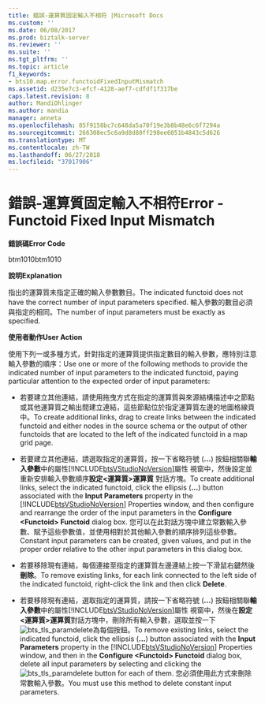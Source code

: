 ```yaml
---
title: 錯誤-運算質固定輸入不相符 |Microsoft Docs
ms.custom: ''
ms.date: 06/08/2017
ms.prod: biztalk-server
ms.reviewer: ''
ms.suite: ''
ms.tgt_pltfrm: ''
ms.topic: article
f1_keywords:
- bts10.map.error.functoidFixedInputMismatch
ms.assetid: d235e7c3-efcf-4128-aef7-cdfdf1f317be
caps.latest.revision: 8
author: MandiOhlinger
ms.author: mandia
manager: anneta
ms.openlocfilehash: 85f9158bc7c648da5a70f19e3b8b48e6c6f7294a
ms.sourcegitcommit: 266308ec5c6a9d8d80ff298ee6051b4843c5d626
ms.translationtype: MT
ms.contentlocale: zh-TW
ms.lasthandoff: 06/27/2018
ms.locfileid: "37017906"
---
```

# <a name="error---functoid-fixed-input-mismatch"></a><span data-ttu-id="2b9d1-102">錯誤-運算質固定輸入不相符</span><span class="sxs-lookup"><span data-stu-id="2b9d1-102">Error - Functoid Fixed Input Mismatch</span></span>
<span data-ttu-id="2b9d1-103">**錯誤碼**</span><span class="sxs-lookup"><span data-stu-id="2b9d1-103">**Error Code**</span></span>  

 <span data-ttu-id="2b9d1-104">btm1010</span><span class="sxs-lookup"><span data-stu-id="2b9d1-104">btm1010</span></span>  

 <span data-ttu-id="2b9d1-105">**說明**</span><span class="sxs-lookup"><span data-stu-id="2b9d1-105">**Explanation**</span></span>  

 <span data-ttu-id="2b9d1-106">指出的運算質未指定正確的輸入參數數目。</span><span class="sxs-lookup"><span data-stu-id="2b9d1-106">The indicated functoid does not have the correct number of input parameters specified.</span></span> <span data-ttu-id="2b9d1-107">輸入參數的數目必須與指定的相同。</span><span class="sxs-lookup"><span data-stu-id="2b9d1-107">The number of input parameters must be exactly as specified.</span></span>  

 <span data-ttu-id="2b9d1-108">**使用者動作**</span><span class="sxs-lookup"><span data-stu-id="2b9d1-108">**User Action**</span></span>  

 <span data-ttu-id="2b9d1-109">使用下列一或多種方式，針對指定的運算質提供指定數目的輸入參數，應特別注意輸入參數的順序：</span><span class="sxs-lookup"><span data-stu-id="2b9d1-109">Use one or more of the following methods to provide the indicated number of input parameters to the indicated functoid, paying particular attention to the expected order of input parameters:</span></span>  

- <span data-ttu-id="2b9d1-110">若要建立其他連結，請使用拖曳方式在指定的運算質與來源結構描述中之節點或其他運算質之輸出間建立連結，這些節點位於指定運算質左邊的地圖格線頁中。</span><span class="sxs-lookup"><span data-stu-id="2b9d1-110">To create additional links, drag to create links between the indicated functoid and either nodes in the source schema or the output of other functoids that are located to the left of the indicated functoid in a map grid page.</span></span>  

- <span data-ttu-id="2b9d1-111">若要建立其他連結，請選取指定的運算質，按一下省略符號 (**...**) 按鈕相關聯**輸入參數**中的屬性[!INCLUDE[btsVStudioNoVersion](../includes/btsvstudionoversion-md.md)]屬性 視窗中，然後設定並重新安排輸入參數順序**設定\<運算質\>運算質** 對話方塊。</span><span class="sxs-lookup"><span data-stu-id="2b9d1-111">To create additional links, select the indicated functoid, click the ellipsis (**...**) button associated with the **Input Parameters** property in the [!INCLUDE[btsVStudioNoVersion](../includes/btsvstudionoversion-md.md)] Properties window, and then configure and rearrange the order of the input parameters in the **Configure \<Functoid\> Functoid** dialog box.</span></span> <span data-ttu-id="2b9d1-112">您可以在此對話方塊中建立常數輸入參數、賦予這些參數值，並使用相對於其他輸入參數的順序排列這些參數。</span><span class="sxs-lookup"><span data-stu-id="2b9d1-112">Constant input parameters can be created, given values, and put in the proper order relative to the other input parameters in this dialog box.</span></span>  

- <span data-ttu-id="2b9d1-113">若要移除現有連結，每個連接至指定的運算質左邊連結上按一下滑鼠右鍵然後**刪除**。</span><span class="sxs-lookup"><span data-stu-id="2b9d1-113">To remove existing links, for each link connected to the left side of the indicated functoid, right-click the link and then click **Delete**.</span></span>  

- <span data-ttu-id="2b9d1-114">若要移除現有連結，選取指定的運算質，請按一下省略符號 (**...**) 按鈕相關聯**輸入參數**中的屬性[!INCLUDE[btsVStudioNoVersion](../includes/btsvstudionoversion-md.md)]屬性 視窗中，然後在**設定\<運算質\>運算質**對話方塊中，刪除所有輸入參數，選取並按一下![](../core/media/bts-tls-paramdelete.gif "bts_tls_paramdelete")為每個按鈕。</span><span class="sxs-lookup"><span data-stu-id="2b9d1-114">To remove existing links, select the indicated functoid, click the ellipsis (**...**) button associated with the **Input Parameters** property in the [!INCLUDE[btsVStudioNoVersion](../includes/btsvstudionoversion-md.md)] Properties window, and then in the **Configure \<Functoid\> Functoid** dialog box, delete all input parameters by selecting and clicking the ![](../core/media/bts-tls-paramdelete.gif "bts_tls_paramdelete") button for each of them.</span></span> <span data-ttu-id="2b9d1-115">您必須使用此方式來刪除常數輸入參數。</span><span class="sxs-lookup"><span data-stu-id="2b9d1-115">You must use this method to delete constant input parameters.</span></span>
